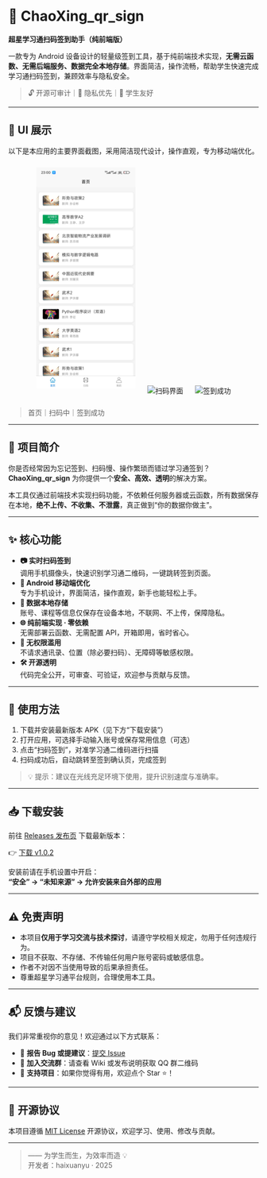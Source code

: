 # 📱 ChaoXing_qr_sign  
**超星学习通扫码签到助手（纯前端版）**

一款专为 Android 设备设计的轻量级签到工具，基于纯前端技术实现，**无需云函数、无需后端服务、数据完全本地存储**。界面简洁，操作流畅，帮助学生快速完成学习通扫码签到，兼顾效率与隐私安全。

> 🔓 开源可审计｜🔐 隐私优先｜🧩 学生友好

---

## 🎨 UI 展示

以下是本应用的主要界面截图，采用简洁现代设计，操作直观，专为移动端优化。

<div align="center">
  <img src="https://github.com/haixuanyu/ChaoXing_qr_sign/blob/main/Screenshot_2025-08-21-23-00-25-737_io.dcloud.HBuilder.jpg" width="200" alt="首页" style="margin: 10px;">
  <img src="https://github.com/haixuanyu/ChaoXing_qr_sign/assets/.../scan.jpg" width="200" alt="扫码界面" style="margin: 10px;">
  <img src="https://github.com/haixuanyu/ChaoXing_qr_sign/assets/.../success.jpg" width="200" alt="签到成功" style="margin: 10px;">
</div>

> 首页｜扫码中｜签到成功

---

## 🌟 项目简介

你是否经常因为忘记签到、扫码慢、操作繁琐而错过学习通签到？  
**ChaoXing_qr_sign** 为你提供一个**安全、高效、透明**的解决方案。

本工具仅通过前端技术实现扫码功能，不依赖任何服务器或云函数，所有数据保存在本地，**绝不上传、不收集、不泄露**，真正做到“你的数据你做主”。

---

## ✨ 核心功能

- **📷 实时扫码签到**  
  调用手机摄像头，快速识别学习通二维码，一键跳转签到页面。
- **📱 Android 移动端优化**  
  专为手机设计，界面简洁，操作直观，新手也能轻松上手。
- **🔐 数据本地存储**  
  账号、课程等信息仅保存在设备本地，不联网、不上传，保障隐私。
- **🌐 纯前端实现 · 零依赖**  
  无需部署云函数、无需配置 API，开箱即用，省时省心。
- **🚫 无权限滥用**  
  不请求通讯录、位置（除必要扫码）、无障碍等敏感权限。
- **🛠️ 开源透明**  
  代码完全公开，可审查、可验证，欢迎参与贡献与反馈。

---

## 🚀 使用方法

1. 下载并安装最新版本 APK（见下方“下载安装”）
2. 打开应用，可选择手动输入账号或保存常用信息（可选）
3. 点击“扫码签到”，对准学习通二维码进行扫描
4. 扫码成功后，自动跳转至签到确认页，完成签到

> 💡 提示：建议在光线充足环境下使用，提升识别速度与准确率。

---

## 📥 下载安装

前往 [Releases 发布页](https://github.com/haixuanyu/ChaoXing_qr_sign/releases) 下载最新版本：

👉 [下载 v1.0.2](https://github.com/haixuanyu/ChaoXing_qr_sign/releases/tag/v1.0.2)

安装前请在手机设置中开启：  
**“安全” → “未知来源” → 允许安装来自外部的应用**

---

## ⚠️ 免责声明

- 本项目**仅用于学习交流与技术探讨**，请遵守学校相关规定，勿用于任何违规行为。
- 项目不获取、不存储、不传输任何用户账号密码或敏感信息。
- 作者不对因不当使用导致的后果承担责任。
- 尊重超星学习通平台规则，合理使用本工具。

---

## 📬 反馈与建议

我们非常重视你的意见！欢迎通过以下方式联系：

- 🐛 **报告 Bug 或提建议**：[提交 Issue](https://github.com/haixuanyu/ChaoXing_qr_sign/issues)
- 💬 **加入交流群**：请查看 Wiki 或发布说明获取 QQ 群二维码
- 🌟 **支持项目**：如果你觉得有用，欢迎点个 Star ⭐！

---

## 📄 开源协议

本项目遵循 [MIT License](LICENSE) 开源协议，欢迎学习、使用、修改与贡献。

---

> —— 为学生而生，为效率而造 💡  
> 开发者：haixuanyu · 2025

